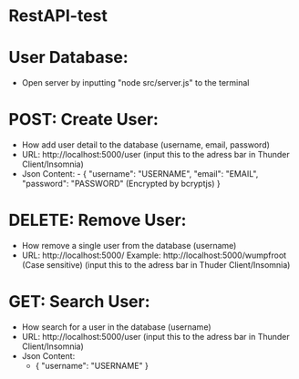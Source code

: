 # RestAPI-test

# User Database:

- Open server by inputting "node src/server.js" to the terminal

# POST: Create User:

- How add user detail to the database (username, email, password)
- URL: http://localhost:5000/user (input this to the adress bar in Thunder Client/Insomnia)
- Json Content: 
       - {
        "username": "USERNAME",
        "email": "EMAIL",
        "password": "PASSWORD" (Encrypted by bcryptjs)
       }

# DELETE: Remove User:

- How remove a single user from the database (username)
- URL: http://localhost:5000/<username>  Example:  http://localhost:5000/wumpfroot  (Case sensitive)
  (input this to the adress bar in Thuder Client/Insomnia)

# GET: Search User:

- How search for a user in the database (username)
- URL: http://localhost:5000/user (input this to the adress bar in Thunder Client/Insomnia)
- Json Content:
     - {
        "username": "USERNAME"
     }




